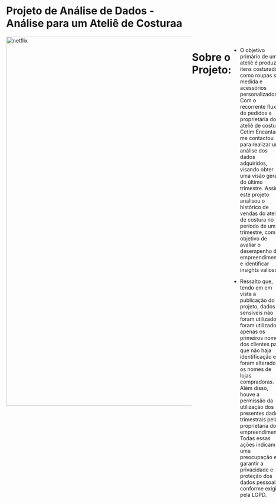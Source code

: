 # Projeto de Análise de Dados - Análise para um Ateliê de Costuraa
<div style="display: flex; justify-content: space-between;"> <br>
<img width="1000" alt="netflix" src="https://user-images.githubusercontent.com/120759992/235283693-2ca603e9-0d99-4032-a7d7-1ea06f451847.PNG">
  
# Sobre o Projeto:
- O objetivo primário de um ateliê é produzir itens costurados, como roupas sob medida e acessórios personalizados. Com o recorrente fluxo de pedidos a proprietária do ateliê de costura Cetim Encantado me contactou para realizar uma análise dos dados adquiridos, visando obter uma visão geral do último trimestre.
  Assim, este projeto analisou o histórico de vendas do ateliê de costura no período de um trimestre, com o objetivo de avaliar o desempenho do empreendimento e identificar insights valiosos.

  
- Ressalto que, tendo em em vista a publicação do projeto, dados sensíveis não foram utilizados, foram utilizados apenas os primeiros nomes dos clientes para que não haja identificação e foram alterados os nomes de lojas compradoras. Além disso, houve a permissão da utilização dos presentes dados trimestrais pela proprietária do empreendimento.
 Todas essas ações indicam uma preocupação em garantir a privacidade e proteção dos dados pessoais, conforme exigido pela LGPD.
<br />

# Etapas do Projeto (DataOps)
- Perguntas de negócio;
- Mapeamento dos dados;
- Prototipação;
- ETL (Extração, Transformação e Carregamento);
- Descobertas e insights;
- Sugestões de decisão.

<br />

# Perguntas de Negócio
Para fornecer um quadro geral dos insights a partir dos dados fornecidos, decidimos junto com a proprietária, que deveríamos responder as seguintes perguntas:
 
- Como ficou a situação financeira da empresa nesse último trimestre?
- Qual o ticket médio dos produtos oferecidos?
- Quais os produtos mais populares?
- Quais clientes mais contribuíram para a empresa?

Após determinar quais perguntas eram importantes, recebemos os dados necessários para as análises. A partir deles conseguiríamos responder as questões previamente levantadas com a finalidade de obtermos insights valiosos que ajudariam a empresa a tomar decisões mais assertivas.


<br />

# Mapeamento dos Dados
- Os dados do trimestre se encontram em planilhas do Excel separadas por mês (Julho, Agosto e Setembro)
 <img width="1000" alt="Imagem dados" src="https://user-images.githubusercontent.com/120759992/235331414-9dea41b9-4191-40e9-9466-9f2918d548f0.PNG">

 
<br />
 


# Prototipação
Com as perguntas de negócio estabelecidas e após uma rápida análise dos dados disponíveis, foi feito o protótipo inicial pela ferramenta Paint. Nela decidimos como poderia ser o design e como as informações ficariam dispostas. Posteriormente fizemos o protótipo definitivo pela ferramenta Figma utilizando as cores base da empresa e a logo que nos foi fornecida.
#### Protótipo 1
 <img width="1000" alt="Imagem dados" src="https://user-images.githubusercontent.com/120759992/235331414-9dea41b9-4191-40e9-9466-9f2918d548f0.PNG">

#### Protótipo 2
  <img width="1000" alt="Imagem dados" src="https://user-images.githubusercontent.com/120759992/235331414-9dea41b9-4191-40e9-9466-9f2918d548f0.PNG">

# ETL (Extração, Transformação e Carregamento)
### Preparação dos dados
- Após o recebimento das planilhas realizamos o tratamento e a formatação dos dados. Nessa fase foi corrigido erros que afetariam a precisão da análise, como nomes duplicados, produtos com nomes diferentes, valores nulos, entre outros. Além disso foram criadas mais duas tabelas dimensões tornando mais fácil a manipulação dos dados. 
Terminada essa etapa, exportamos a base de dados para a ferramenta de visualização Power BI onde começaríamos a construção dos insights, no entanto, era necessário realizar a modelagem adequada dos dados, por isso construímos os relacionamentos corretos entre as tabelas fato – dimensão.
 <img width="1000" alt="Imagem dados" src="https://user-images.githubusercontent.com/120759992/235331414-9dea41b9-4191-40e9-9466-9f2918d548f0.PNG">
 
 
<br />
  
<br />
 
 
  
# Dashboard Interativo
Com os dados devidamente tratados, começamos a criação de visuais com dados estatísticos pertinentes que serviriam de base para respondermos as perguntas propostas no início. Foram necessárias criar algumas medidas utilizando fórmulas DAX, além de adcionarmos um Tooltip em um dos gráficoss para trazer informações extras a respeito do cliente.

- [Clique aqui para visualizar o dashboard de maneira interativa](https://app.powerbi.com/view?r=eyJrIjoiZWUwNDNhYTgtZjI0Yi00YTRiLWE5MzItOWYwZWZiM2YyOTg1IiwidCI6ImQ2ZjhiMGIwLTRiNzEtNDE1Yy1iODczLTk4ZDY3Mzc3MzhiZCJ9)

<br />
 
![DASHBOARD](https://user-images.githubusercontent.com/120759992/235730625-f886f5cf-f8c2-4462-b108-161085db0faa.png)





<br />
<br />


# Descobertas e Insights
<img width="1000" src="https://user-images.githubusercontent.com/120759992/235329230-ffb6313d-b259-4d16-99a5-06c6a781cb03.PNG">

Terminada a construção visual e realizada acurada análise do material notou-se as seguintes percepções:
- A margem de lucro líquido representou 59% do faturamento da empresa. Uma margem de lucro líquido de 59% é relativamente alta e indica que a empresa está gerando um lucro significativo em relação ao seu faturamento. Isso pode ser considerado um sinal positivo de saúde financeira da empresa.
- O ticket médio foi de R$ 6,11. Um ticket médio baixo pode indicar que os produtos ou serviços da empresa são relativamente acessíveis ou que a empresa pode atender a um grande volume de clientes.
- O produto mais vendido foi a Xuxa representando 84% das vendas realizadas no trimestre.
- Foi identificado o Top 3 Clientes que mais contribuíram para a receita ao longo dos três meses.

 
 <br />
 
 
 
 # Recomendações ao tomador de decisão
Em seguida foram apresentadas algumas alternativas, baseadas nas análises realizadas, que pudessem melhorar as vendas no próximo trimestre:
- Melhor administração do estoque, uma vez que é conhecido os produtos mais populares. Dessa forma agilizaria o tempo de entrega e aumentaria a satisfação dos clientes.
- Possibilidade de ajuste na estratégia de marketing para aumentar a venda dos produtos menos populares;
- Utilizar estratégias de fidelização para os clientes que mais contribuíram (Top 3 Clientes) permanecerem adquirindo produtos.   Ex: Programa de pontos: Eles receberiam pontos a cada compra e trocariam por descontos, produtos gratuitos ou brindes exclusivos.   2) Acesso antecipado a lançamentos de produtos novos. 
- Implementação de um sistema de brindes ou amostras grátis para surpreender e agradar os clientes aumentando assim a preferência pela marca. Altamente recomendado para clientes esporádicos, visando fidelizá-los.


<br />

# BÔNUS - Dica de Ferramenta - Tooltip
- As dicas de ferramentas no Power BI permitem análises dentro de outras análises, conforme mostrado no vídeo abaixo.
 



https://user-images.githubusercontent.com/120759992/235731168-3afd34b5-339f-4f52-a5e3-c8c33abc4e30.mp4
